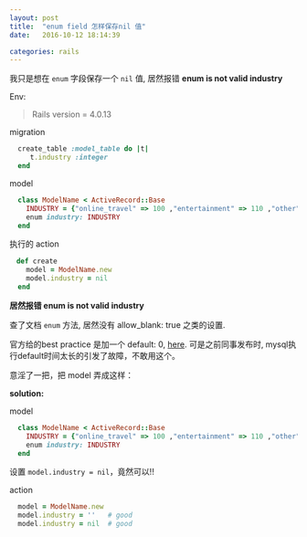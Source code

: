 ```yaml
---
layout: post
title:  "enum field 怎样保存nil 值"
date:   2016-10-12 18:14:39  

categories: rails
---
```


我只是想在 `enum` 字段保存一个 `nil` 值,  居然报错 **enum is not valid industry**

Env:

  > Rails version = 4.0.13


migration

```ruby
  create_table :model_table do |t|
     t.industry :integer
  end

```

model

```ruby
  class ModelName < ActiveRecord::Base
    INDUSTRY = {"online_travel" => 100 ,"entertainment" => 110 ,"other" => 120}
    enum industry: INDUSTRY
  end

```


执行的 action

```ruby
　def create
    model = ModelName.new
    model.industry = nil
  end

```
**居然报错 enum is not valid industry**

查了文档 `enum` 方法, 居然没有 allow_blank: true 之类的设置.

官方给的best practice 是加一个 default: 0, [here](http://edgeapi.rubyonrails.org/classes/ActiveRecord/Enum.html).
可是之前同事发布时, mysql执行default时间太长的引发了故障，不敢用这个。


 意淫了一把，把 model 弄成这样：

**solution:**

model

```ruby
  class ModelName < ActiveRecord::Base
    INDUSTRY = {"online_travel" => 100 ,"entertainment" => 110 ,"other" => 120,  '' => nil}
    enum industry: INDUSTRY
  end

```

设置 `model.industry = nil`，竟然可以!!

action

```ruby
  model = ModelName.new
  model.industry = ''   # good
  model.industry = nil  # good
```

